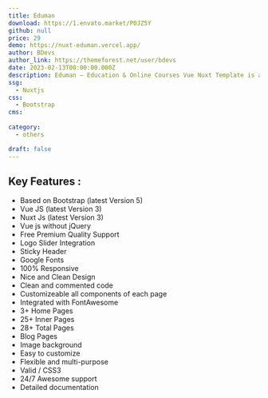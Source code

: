 ```yaml
---
title: Eduman
download: https://1.envato.market/P0JZ5Y
github: null
price: 29
demo: https://nuxt-eduman.vercel.app/
author: BDevs
author_link: https://themeforest.net/user/bdevs
date: 2023-02-13T00:00:00.000Z
description: Eduman – Education & Online Courses Vue Nuxt Template is a clean and modern Vue, Nuxt, Bootstrap5 Education Template.
ssg:
  - Nuxtjs
css:
  - Bootstrap
cms:
  
category:
  - others

draft: false
---
```


## Key Features :

- Based on Bootstrap (latest Version 5)
- Vue JS (latest Version 3)
- Nuxt Js (latest Version 3)
- Vue js without jQuery
- Free Premium Quality Support
- Logo Slider Integration
- Sticky Header
- Google Fonts
- 100% Responsive
- Nice and Clean Design
- Clean and commented code
- Customizeable all components of each page
- Integrated with FontAwesome
- 3+ Home Pages
- 25+ Inner Pages
- 28+ Total Pages
- Blog Pages
- Image background
- Easy to customize
- Flexible and multi-purpose
- Valid / CSS3
- 24/7 Awesome support
- Detailed documentation